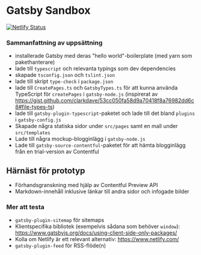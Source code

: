 # Gatsby Sandbox
[![Netlify Status](https://api.netlify.com/api/v1/badges/4dedf9af-e9d5-4a01-9720-8d652b88a3c4/deploy-status)](https://app.netlify.com/sites/gatsby-sandbox/deploys)

### Sammanfattning av uppsättning
* installerade Gatsby med deras "hello world"-boilerplate (med yarn som pakethanterare)
* lade till `typescript` och relevanta typings som dev dependencies
* skapade `tsconfig.json` och `tslint.json`
* lade till skript `type-check` i `package.json`
* lade till `CreatePages.ts` och `GatsbyTypes.ts` för att kunna använda TypeScript för `createPages` i `gatsby-node.js` (inspirerat av https://gist.github.com/clarkdave/53cc050fa58d9a70418f8a76982dd6c8#file-types-ts)
* lade till `gatsby-plugin-typescript`-paketet och lade till det bland `plugins` i `gatsby-config.js`
* Skapade några statiska sidor under `src/pages` samt en mall under `src/templates`
* Lade till några mockup-blogginlägg i `gatsby-node.js`
* Lade till `gatsby-source-contentful`-paketet för att hämta blogginlägg från en trial-version av Contentful

## Härnäst för prototyp
* Förhandsgranskning med hjälp av Contentful Preview API
* Markdown-innehåll inklusive länkar till andra sidor och infogade bilder

### Mer att testa
* `gatsby-plugin-sitemap` för sitemaps
* Klientspecifika bibliotek (exempelvis sådana som behöver `window`): https://www.gatsbyjs.org/docs/using-client-side-only-packages/
* Kolla om Netlify är ett relevant alternativ: https://www.netlify.com/
* `gatsby-plugin-feed` för RSS-flöde(n)